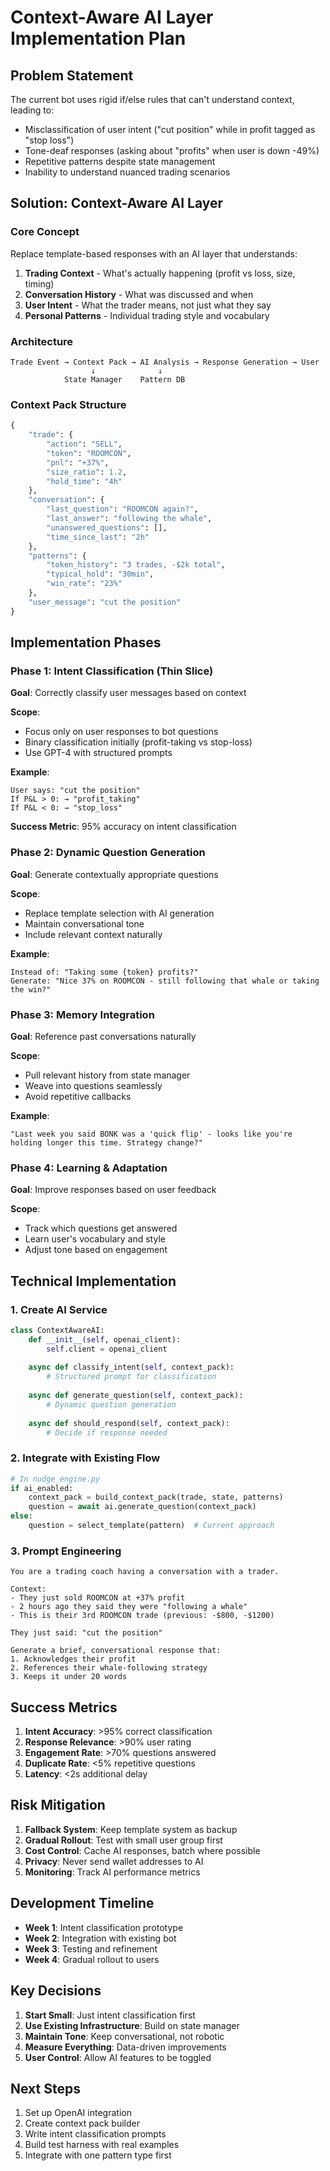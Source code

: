 # Context-Aware AI Layer Implementation Plan

## Problem Statement

The current bot uses rigid if/else rules that can't understand context, leading to:
- Misclassification of user intent ("cut position" while in profit tagged as "stop loss")
- Tone-deaf responses (asking about "profits" when user is down -49%)
- Repetitive patterns despite state management
- Inability to understand nuanced trading scenarios

## Solution: Context-Aware AI Layer

### Core Concept
Replace template-based responses with an AI layer that understands:
1. **Trading Context** - What's actually happening (profit vs loss, size, timing)
2. **Conversation History** - What was discussed and when
3. **User Intent** - What the trader means, not just what they say
4. **Personal Patterns** - Individual trading style and vocabulary

### Architecture

```
Trade Event → Context Pack → AI Analysis → Response Generation → User
                  ↓              ↓
            State Manager    Pattern DB
```

### Context Pack Structure
```python
{
    "trade": {
        "action": "SELL",
        "token": "ROOMCON",
        "pnl": "+37%",
        "size_ratio": 1.2,
        "hold_time": "4h"
    },
    "conversation": {
        "last_question": "ROOMCON again?",
        "last_answer": "following the whale",
        "unanswered_questions": [],
        "time_since_last": "2h"
    },
    "patterns": {
        "token_history": "3 trades, -$2k total",
        "typical_hold": "30min",
        "win_rate": "23%"
    },
    "user_message": "cut the position"
}
```

## Implementation Phases

### Phase 1: Intent Classification (Thin Slice)
**Goal**: Correctly classify user messages based on context

**Scope**:
- Focus only on user responses to bot questions
- Binary classification initially (profit-taking vs stop-loss)
- Use GPT-4 with structured prompts

**Example**:
```
User says: "cut the position"
If P&L > 0: → "profit_taking"
If P&L < 0: → "stop_loss"
```

**Success Metric**: 95% accuracy on intent classification

### Phase 2: Dynamic Question Generation
**Goal**: Generate contextually appropriate questions

**Scope**:
- Replace template selection with AI generation
- Maintain conversational tone
- Include relevant context naturally

**Example**:
```
Instead of: "Taking some {token} profits?"
Generate: "Nice 37% on ROOMCON - still following that whale or taking the win?"
```

### Phase 3: Memory Integration
**Goal**: Reference past conversations naturally

**Scope**:
- Pull relevant history from state manager
- Weave into questions seamlessly
- Avoid repetitive callbacks

**Example**:
```
"Last week you said BONK was a 'quick flip' - looks like you're holding longer this time. Strategy change?"
```

### Phase 4: Learning & Adaptation
**Goal**: Improve responses based on user feedback

**Scope**:
- Track which questions get answered
- Learn user's vocabulary and style
- Adjust tone based on engagement

## Technical Implementation

### 1. Create AI Service
```python
class ContextAwareAI:
    def __init__(self, openai_client):
        self.client = openai_client
        
    async def classify_intent(self, context_pack):
        # Structured prompt for classification
        
    async def generate_question(self, context_pack):
        # Dynamic question generation
        
    async def should_respond(self, context_pack):
        # Decide if response needed
```

### 2. Integrate with Existing Flow
```python
# In nudge_engine.py
if ai_enabled:
    context_pack = build_context_pack(trade, state, patterns)
    question = await ai.generate_question(context_pack)
else:
    question = select_template(pattern)  # Current approach
```

### 3. Prompt Engineering
```
You are a trading coach having a conversation with a trader.

Context:
- They just sold ROOMCON at +37% profit
- 2 hours ago they said they were "following a whale"
- This is their 3rd ROOMCON trade (previous: -$800, -$1200)

They just said: "cut the position"

Generate a brief, conversational response that:
1. Acknowledges their profit
2. References their whale-following strategy
3. Keeps it under 20 words
```

## Success Metrics

1. **Intent Accuracy**: >95% correct classification
2. **Response Relevance**: >90% user rating
3. **Engagement Rate**: >70% questions answered
4. **Duplicate Rate**: <5% repetitive questions
5. **Latency**: <2s additional delay

## Risk Mitigation

1. **Fallback System**: Keep template system as backup
2. **Gradual Rollout**: Test with small user group first
3. **Cost Control**: Cache AI responses, batch where possible
4. **Privacy**: Never send wallet addresses to AI
5. **Monitoring**: Track AI performance metrics

## Development Timeline

- **Week 1**: Intent classification prototype
- **Week 2**: Integration with existing bot
- **Week 3**: Testing and refinement
- **Week 4**: Gradual rollout to users

## Key Decisions

1. **Start Small**: Just intent classification first
2. **Use Existing Infrastructure**: Build on state manager
3. **Maintain Tone**: Keep conversational, not robotic
4. **Measure Everything**: Data-driven improvements
5. **User Control**: Allow AI features to be toggled

## Next Steps

1. Set up OpenAI integration
2. Create context pack builder
3. Write intent classification prompts
4. Build test harness with real examples
5. Integrate with one pattern type first 